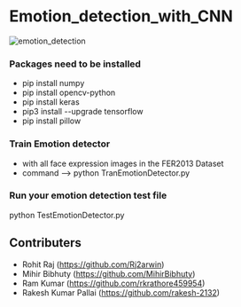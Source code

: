 # Emotion_detection_with_CNN

![emotion_detection](https://github.com/datamagic2020/Emotion_detection_with_CNN/blob/main/emoition_detection.png)

### Packages need to be installed
- pip install numpy
- pip install opencv-python
- pip install keras
- pip3 install --upgrade tensorflow
- pip install pillow


### Train Emotion detector
- with all face expression images in the FER2013 Dataset
- command --> python TranEmotionDetector.py


### Run your emotion detection test file
python TestEmotionDetector.py

## Contributers
- Rohit Raj (https://github.com/Rj2arwin)
- Mihir Bibhuty (https://github.com/MihirBibhuty)
- Ram Kumar (https://github.com/rkrathore459954)
- Rakesh Kumar Pallai (https://github.com/rakesh-2132)
